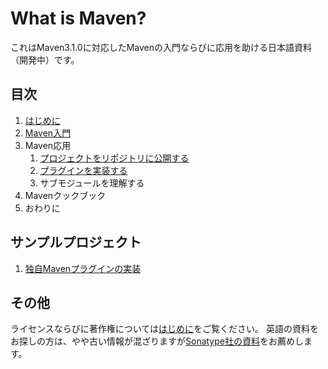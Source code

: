 # What is Maven?

これはMaven3.1.0に対応したMavenの入門ならびに応用を助ける日本語資料（開発中）です。

## 目次

1. [はじめに](./preface.md)
2. [Maven入門](./introduction.md)
3. Maven応用
    1. [プロジェクトをリポジトリに公開する](./release.md)
    2. [プラグインを実装する](./implement-plugin.md)
    3. サブモジュールを理解する
4. Mavenクックブック
5. おわりに

## サンプルプロジェクト

1. [独自Mavenプラグインの実装](./sample-maven-plugin)

## その他

ライセンスならびに著作権については[はじめに](./preface.md)をご覧ください。
英語の資料をお探しの方は、やや古い情報が混ざりますが[Sonatype社の資料](http://books.sonatype.com/mvnref-book/reference/)をお薦めします。
